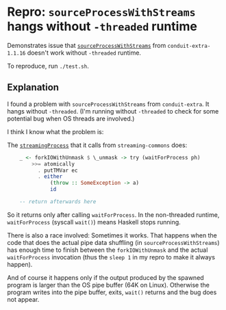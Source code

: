 # Repro: `sourceProcessWithStreams` hangs without `-threaded` runtime

Demonstrates issue that [`sourceProcessWithStreams`](https://www.stackage.org/haddock/lts-8.20/conduit-extra-1.1.16/src/Data.Conduit.Process.html#sourceProcessWithStreams) from `conduit-extra-1.1.16` doesn't work without `-threaded` runtime.

To reproduce, run `./test.sh`.


## Explanation

I found a problem with `sourceProcessWithStreams` from `conduit-extra`.
It hangs without `-threaded`. (I'm running without `-threaded` to check for some potential bug when OS threads are involved.)

I think I know what the problem is:

The [`streamingProcess`](https://github.com/fpco/streaming-commons/blob/276be069fc130f2457a667ade56343ea8e9492ac/Data/Streaming/Process.hs#L166) that it calls from `streaming-commons` does:

```haskell
    _ <- forkIOWithUnmask $ \_unmask -> try (waitForProcess ph)
        >>= atomically
          . putTMVar ec
          . either
              (throw :: SomeException -> a)
              id

    -- return afterwards here
```

So it returns only after calling `waitForProcess`.
In the non-threaded runtime, `waitForProcess` (syscall `wait()`) means Haskell stops running.

There is also a race involved: Sometimes it works.
That happens when the code that does the actual pipe data shuffling (in `sourceProcessWithStreams`) has enough time to finish between the `forkIOWithUnmask` and the actual `waitForProcess` invocation (thus the `sleep 1` in my repro to make it always happen).

And of course it happens only if the output produced by the spawned program is larger than the OS pipe buffer (64K on Linux). Otherwise the program writes into the pipe buffer, exits, `wait()` returns and the bug does not appear.
